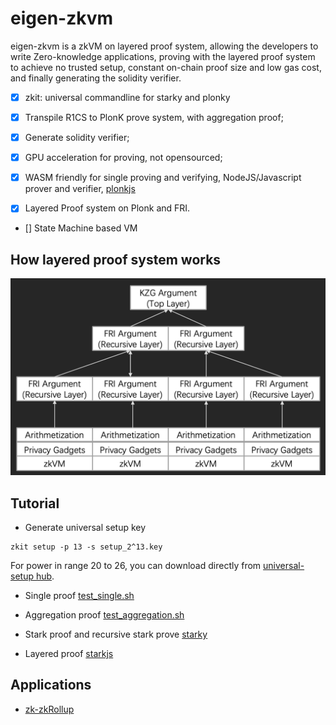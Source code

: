 # eigen-zkvm

eigen-zkvm is a zkVM on layered proof system, allowing the developers to write Zero-knowledge applications, proving with the layered proof system to achieve no trusted setup, constant on-chain proof size and low gas cost, and finally generating the solidity verifier.

- [x] zkit: universal commandline for starky and plonky

- [x] Transpile R1CS to PlonK prove system, with aggregation proof;

- [x] Generate solidity verifier;

- [x] GPU acceleration for proving, not opensourced; 

- [x] WASM friendly for single proving and verifying, NodeJS/Javascript prover and verifier, [plonkjs](https://github.com/0xEigenLabs/plonkjs)

- [x] Layered Proof system on Plonk and FRI.

- [] State Machine based VM

## How layered proof system works

![mixed-proof-system](./docs/mixed-proof-system.png)

## Tutorial
* Generate universal setup key
```
zkit setup -p 13 -s setup_2^13.key
```
For power in range 20 to 26, you can download directly from [universal-setup hub](https://universal-setup.ams3.digitaloceanspaces.com).

* Single proof
[test_single.sh](./test/test_single.sh)

* Aggregation proof
[test_aggregation.sh](./test/test_aggregation.sh)

* Stark proof and recursive stark prove
[starky](./starky)

* Layered proof
[starkjs](./starkjs)

## Applications
* [zk-zkRollup](https://github.com/0xEigenLabs/zk-zkrollup)
